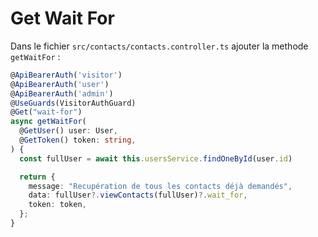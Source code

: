 # Get Wait For

Dans le fichier `src/contacts/contacts.controller.ts` ajouter la methode `getWaitFor` :

```ts
@ApiBearerAuth('visitor')
@ApiBearerAuth('user')
@ApiBearerAuth('admin')
@UseGuards(VisitorAuthGuard)
@Get("wait-for")
async getWaitFor(
  @GetUser() user: User,
  @GetToken() token: string,
) {
  const fullUser = await this.usersService.findOneById(user.id)

  return {
    message: "Recupération de tous les contacts déjà demandés",
    data: fullUser?.viewContacts(fullUser)?.wait_for,
    token: token,
  };
}
```
